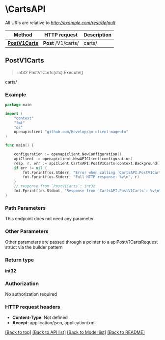 # \CartsAPI

All URIs are relative to *http://example.com/rest/default*

Method | HTTP request | Description
------------- | ------------- | -------------
[**PostV1Carts**](CartsAPI.md#PostV1Carts) | **Post** /V1/carts/ | carts/



## PostV1Carts

> int32 PostV1Carts(ctx).Execute()

carts/



### Example

```go
package main

import (
	"context"
	"fmt"
	"os"
	openapiclient "github.com/Hevelop/go-client-magento"
)

func main() {

	configuration := openapiclient.NewConfiguration()
	apiClient := openapiclient.NewAPIClient(configuration)
	resp, r, err := apiClient.CartsAPI.PostV1Carts(context.Background()).Execute()
	if err != nil {
		fmt.Fprintf(os.Stderr, "Error when calling `CartsAPI.PostV1Carts``: %v\n", err)
		fmt.Fprintf(os.Stderr, "Full HTTP response: %v\n", r)
	}
	// response from `PostV1Carts`: int32
	fmt.Fprintf(os.Stdout, "Response from `CartsAPI.PostV1Carts`: %v\n", resp)
}
```

### Path Parameters

This endpoint does not need any parameter.

### Other Parameters

Other parameters are passed through a pointer to a apiPostV1CartsRequest struct via the builder pattern


### Return type

**int32**

### Authorization

No authorization required

### HTTP request headers

- **Content-Type**: Not defined
- **Accept**: application/json, application/xml

[[Back to top]](#) [[Back to API list]](../README.md#documentation-for-api-endpoints)
[[Back to Model list]](../README.md#documentation-for-models)
[[Back to README]](../README.md)

